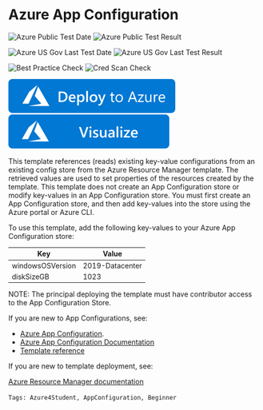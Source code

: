 # Azure App Configuration

![Azure Public Test Date](https://azurequickstartsservice.blob.core.windows.net/badges/101-app-configuration/PublicLastTestDate.svg)
![Azure Public Test Result](https://azurequickstartsservice.blob.core.windows.net/badges/101-app-configuration/PublicDeployment.svg)

![Azure US Gov Last Test Date](https://azurequickstartsservice.blob.core.windows.net/badges/101-app-configuration/FairfaxLastTestDate.svg)
![Azure US Gov Last Test Result](https://azurequickstartsservice.blob.core.windows.net/badges/101-app-configuration/FairfaxDeployment.svg)

![Best Practice Check](https://azurequickstartsservice.blob.core.windows.net/badges/101-app-configuration/BestPracticeResult.svg)
![Cred Scan Check](https://azurequickstartsservice.blob.core.windows.net/badges/101-app-configuration/CredScanResult.svg)

[![Deploy To Azure](https://raw.githubusercontent.com/Azure/azure-quickstart-templates/master/1-CONTRIBUTION-GUIDE/images/deploytoazure.svg?sanitize=true)]("https://portal.azure.com/#create/Microsoft.Template/uri/https%3A%2F%2Fraw.githubusercontent.com%2FAzure%2Fazure-quickstart-templates%2Fmaster%2F101-app-configuration%2Fazuredeploy.json")
[![Visualize](https://raw.githubusercontent.com/Azure/azure-quickstart-templates/master/1-CONTRIBUTION-GUIDE/images/visualizebutton.svg?sanitize=true)]("http://armviz.io/#/?load=https%3A%2F%2Fraw.githubusercontent.com%2FAzure%2Fazure-quickstart-templates%2Fmaster%2F101-app-configuration%2Fazuredeploy.json")

This template references (reads) existing key-value configurations from an
existing config store from the Azure Resource Manager template. The retrieved
values are used to set properties of the resources created by the template. This
template does not create an App Configuration store or modify key-values in an
App Configuration store. You must first create an App Configuration store, and
then add key-values into the store using the Azure portal or Azure CLI.

To use this template, add the following key-values to your Azure App
Configuration store:

| Key              | Value           |
| ---------------- | --------------- |
| windowsOSVersion | 2019-Datacenter |
| diskSizeGB       | 1023            |

NOTE: The principal deploying the template must have contributor access to the
App Configuration Store.

If you are new to App Configurations, see:

- [Azure App Configuration](https://azure.microsoft.com/services/app-configuration/).
- [Azure App Configuration Documentation](https://docs.microsoft.com/azure/azure-app-configuration/)
- [Template reference](https://docs.microsoft.com/azure/templates/microsoft.appconfiguration/allversions)

If you are new to template deployment, see:

[Azure Resource Manager documentation](https://docs.microsoft.com/azure/azure-resource-manager/)

`Tags: Azure4Student, AppConfiguration, Beginner`

